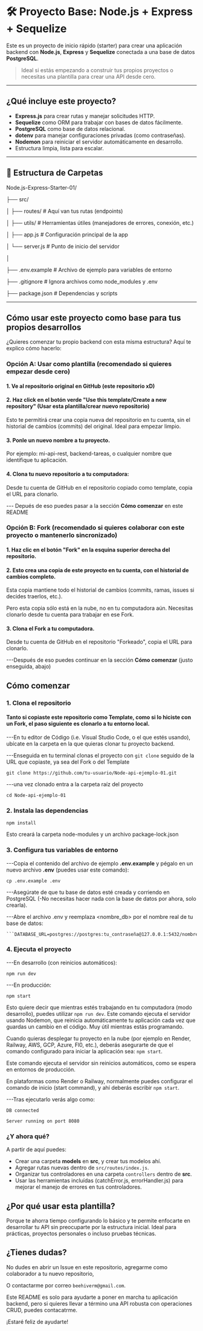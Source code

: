 # 🛠️ Proyecto Base: Node.js + Express + Sequelize
 
Este es un proyecto de inicio rápido (starter) para crear una aplicación backend con **Node.js**, **Express** y **Sequelize** conectada a una base de datos **PostgreSQL**.

> Ideal si estás empezando a construir tus propios proyectos o necesitas una plantilla para crear una API desde cero.

---

## ¿Qué incluye este proyecto?

-  **Express.js** para crear rutas y manejar solicitudes HTTP.
-  **Sequelize** como ORM para trabajar con bases de datos fácilmente.
-  **PostgreSQL** como base de datos relacional.
-  **dotenv** para manejar configuraciones privadas (como contraseñas).
-  **Nodemon** para reiniciar el servidor automáticamente en desarrollo.
-  Estructura limpia, lista para escalar.

---

## 📂 Estructura de Carpetas

Node.js-Express-Starter-01/

├── src/

│    ├── routes/   # Aquí van tus rutas (endpoints)

│    ├── utils/    # Herramientas útiles (manejadores de errores, conexión, etc.)

│    ├── app.js    # Configuración principal de la app

│    └── server.js # Punto de inicio del servidor

│

├── .env.example # Archivo de ejemplo para variables de entorno 

├── .gitignore   # Ignora archivos como node_modules y .env

├── package.json # Dependencias y scripts


---

## Cómo usar este proyecto como base para tus propios desarrollos

¿Quieres comenzar tu propio backend con esta misma estructura? Aquí te explico cómo hacerlo:

### Opción A: Usar como plantilla (recomendado si quieres empezar desde cero)

#### 1. Ve al repositorio original en GitHub (este repositorio xD)

#### 2. Haz click en el botón verde "Use this template/Create a new repository" (Usar esta plantilla/crear nuevo repositorio)

Esto te permitirá crear una copia nueva del repositorio en tu cuenta, sin el historial de cambios (commits) del original. Ideal para empezar limpio.

#### 3. Ponle un nuevo nombre a tu proyecto.

Por ejemplo: mi-api-rest, backend-tareas, o cualquier nombre que identifique tu aplicación.

#### 4. Clona tu nuevo repositorio a tu computadora:

Desde tu cuenta de GitHub en el repositorio copiado como template, copia el URL para clonarlo.

--- Depués de eso puedes pasar a la sección **Cómo comenzar** en este README

### Opción B: Fork (recomendado si quieres colaborar con este proyecto o mantenerlo sincronizado)

#### 1. Haz clic en el botón "Fork" en la esquina superior derecha del repositorio.

#### 2. Esto crea una copia de este proyecto en tu cuenta, con el historial de cambios completo.

Esta copia mantiene todo el historial de cambios (commits, ramas, issues si decides traerlos, etc.).

Pero esta copia sólo está en la nube, no en tu computadora aún. Necesitas clonarlo desde tu cuenta para trabajar en ese Fork.

#### 3. Clona el Fork a tu computadora. 

Desde tu cuenta de GitHub en el repositorio "Forkeado", copia el URL para clonarlo. 

---Después de eso puedes continuar en la sección **Cómo comenzar** (justo enseguida, abajo)


## Cómo comenzar

### 1. Clona el repositorio

#### Tanto si copiaste este repositorio como Template, como si lo hiciste con un Fork, el paso siguiente es clonarlo a tu entorno local. 

---En tu editor de Código (i.e. Visual Studio Code, o el que estés usando), ubícate en la carpeta en la que quieras clonar tu proyecto backend.

---Enseguida en tu terminal clonas el proyecto con ```git clone``` seguido de la URL que copiaste, ya sea del Fork o del Template

```git clone https://github.com/tu-usuario/Node-api-ejemplo-01.git```

---una vez clonado entra a la carpeta raíz del proyecto

```cd Node-api-ejemplo-01```

### 2. Instala las dependencias

  ```npm install```

  Esto creará la carpeta node-modules y un archivo package-lock.json

### 3. Configura tus variables de entorno

---Copia el contenido del archivo de ejemplo **.env.example** y pégalo en un nuevo archivo **.env** (puedes usar este comando):
 
  ```cp .env.example .env```

---Asegúrate de que tu base de datos esté creada y corriendo en PostgreSQL (-No necesitas hacer nada con la base de datos por ahora, solo crearla).

---Abre el archivo .env y reemplaza <nombre_db> por el nombre real de tu base de datos:

    ```DATABASE_URL=postgres://postgres:tu_contraseña@127.0.0.1:5432/nombre_real_de_tu_db```

### 4. Ejecuta el proyecto
---En desarrollo (con reinicios automáticos):

  ```npm run dev```

---En producción:

  ```npm start```
  
Esto quiere decir que mientras estés trabajando en tu computadora (modo desarrollo), 
puedes utilizar ```npm run dev```.
Este comando ejecuta el servidor usando Nodemon, que reinicia automáticamente tu aplicación cada vez que guardas un cambio en el código. Muy útil mientras estás programando.

Cuando quieras desplegar tu proyecto en la nube (por ejemplo en Render, Railway, AWS, GCP, Azure, Fl0, etc.), deberás asegurarte de que el comando configurado para iniciar la aplicación sea: ```npm start```.

Este comando ejecuta el servidor sin reinicios automáticos, como se espera en entornos de producción.

En plataformas como Render o Railway, normalmente puedes configurar el comando de inicio (start command), y ahí deberás escribir ```npm start```.

---Tras ejecutarlo verás algo como:

```DB connected```

```Server running on port 8080```


### ¿Y ahora qué?

A partir de aquí puedes:

* Crear una carpeta **models** en **src**, y crear tus modelos ahí.
* Agregar rutas nuevas dentro de ```src/routes/index.js```.
* Organizar tus controladores en una carpeta ```controllers``` dentro de **src**.
* Usar las herramientas incluídas (catchError.js, errorHandler.js) para mejorar el manejo de errores en tus controladores.


## ¿Por qué usar esta plantilla?

Porque te ahorra tiempo configurando lo básico y te permite enfocarte en desarrollar tu API sin preocuparte por la estructura inicial.
Ideal para prácticas, proyectos personales o incluso pruebas técnicas.

## ¿Tienes dudas?

No dudes en abrir un Issue en este repositorio, agregarme como colaborador a tu nuevo repositorio, 

O contactarme por correo ```beehiverm@gmail.com```.

Este README es solo para ayudarte a poner en marcha tu aplicación backend, pero si quieres llevar a término una API robusta con operaciones CRUD, puedes contacatrme.

¡Estaré feliz de ayudarte!
